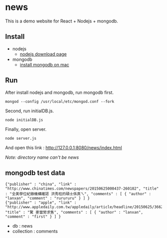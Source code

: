 # news
  This is a demo website for React + Nodejs + mongodb.

## Install
  - nodejs 
    - [nodejs download page](https://nodejs.org/download/)
  - mongodb 
    - [install mongodb on mac](https://mongodb.github.io/node-mongodb-native/api-articles/nodekoarticle1.html)

## Run
  
  After install nodejs and mongodb, run mongodb first.
  
    mongod --config /usr/local/etc/mongod.conf --fork
  
  Second, run initialDB.js.
  
    node initialDB.js
  
  Finally, open server.
  
    node server.js
  
  And open this link : http://127.0.0.1:8080/news/index.html
  
  *Note: directory name can't be news*
  
## mongodb test data

    {"publisher" : "china", "link" : "http://www.chinatimes.com/newspapers/20150625000437-260102", "title" : "全美學位紀錄機構確認 洪秀柱的碩士係真ㄟ", "comments" : [ { "author" : "lanxan", "comment" : "rurururu" } ] }
    {"publisher" : "apple", "link" : "http://www.appledaily.com.tw/appledaily/article/headline/20150625/36628919/%E9%A9%9A%E9%BA%A5%E7%95%B6%E5%8B%9E%E6%B1%82%E5%94%AE", "title" : "驚 麥當勞求售", "comments" : [ { "author" : "lanxan", "comment" : "first" } ] }
    
  - db : news
  - collection : comments
